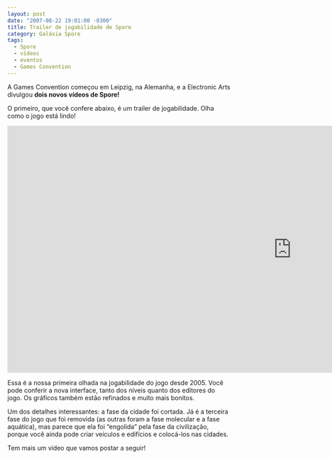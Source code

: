 ```yaml
---
layout: post
date: "2007-08-22 19:01:00 -0300"
title: Trailer de jogabilidade de Spore
category: Galáxia Spore
tags:
  - Spore
  - vídeos
  - eventos
  - Games Convention
---
```

A Games Convention começou em Leipzig, na Alemanha, e a Electronic Arts divulgou **dois novos vídeos de Spore!**

O primeiro, que você confere abaixo, é um trailer de jogabilidade. Olha como o jogo está lindo!

<iframe width="1280" height="557" src="https://www.youtube-nocookie.com/embed/WGJOlq6-upY" frameborder="0" allow="accelerometer; autoplay; encrypted-media; gyroscope; picture-in-picture" allowfullscreen></iframe>

Essa é a nossa primeira olhada na jogabilidade do jogo desde 2005. Você pode conferir a nova interface, tanto dos níveis quanto dos editores do jogo. Os gráficos também estão refinados e muito mais bonitos.

Um dos detalhes interessantes: a fase da cidade foi cortada. Já é a terceira fase do jogo que foi removida (as outras foram a fase molecular e a fase aquática), mas parece que ela foi “engolida” pela fase da civilização, porque você ainda pode criar veículos e edifícios e colocá-los nas cidades.

Tem mais um vídeo que vamos postar a seguir!
